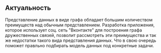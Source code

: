 ## Актуальность

Представление данных в виде графа обладает большим количеством преимуществ над обычным представлением. Разработка приложения, которое использует соц. сеть "Вконтакте" для построения графа дружественных связей, позволит рассмотреть эти преимущества и так же недостатки такого вида представления данных. Что в свою очередь поможет правльно подбирать модель данных под конкретные задачи.
